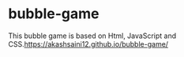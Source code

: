 # bubble-game
This bubble game is based on Html, JavaScript and CSS.https://akashsaini12.github.io/bubble-game/

